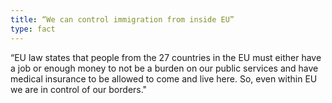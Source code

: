 ```yaml
---
title: “We can control immigration from inside EU”
type: fact
---
```


“EU law states that people from the 27 countries in the EU must either have a job or enough money to not be a burden on our public services and have medical insurance to be allowed to come and live here. So, even within EU we are in control of our borders."
